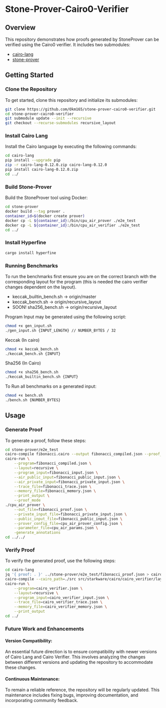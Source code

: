 # Stone-Prover-Cairo0-Verifier

## Overview
This repository demonstrates how proofs generated by StoneProver can be verified using the Cairo0 verifier. It includes two submodules:
- [cairo-lang](https://github.com/Okm165/cairo-lang)
- [stone-prover](https://github.com/Okm165/stone-prover)

## Getting Started

### Clone the Repository
To get started, clone this repository and initialize its submodules:

```bash
git clone https://github.com/Okm165/stone-prover-cairo0-verifier.git
cd stone-prover-cairo0-verifier
git submodule update --init --recursive
git checkout --recurse-submodules recursive_layout
```

### Install Cairo Lang
Install the Cairo language by executing the following commands:

```bash
cd cairo-lang
pip install --upgrade pip
zip -r cairo-lang-0.12.0.zip cairo-lang-0.12.0
pip install cairo-lang-0.12.0.zip
cd ../
```

### Build Stone-Prover
Build the StoneProver tool using Docker:

```bash
cd stone-prover
docker build --tag prover .
container_id=$(docker create prover)
docker cp -L ${container_id}:/bin/cpu_air_prover ./e2e_test
docker cp -L ${container_id}:/bin/cpu_air_verifier ./e2e_test
cd ../
```

### Install Hyperfine
```bash
cargo install hyperfine
```

### Running Benchmarks
To run the benchmarks first ensure you are on the correct branch with the corresponding layout for the program (this is needed the cairo verifier changes dependent on the layout).

-	keccak_builtin_bench.sh -> origin/master
-	keccak_bench.sh -> origin/recursive_layout
-	SOON! sha256_bench.sh -> origin/recursive_layout

Program Input may be generated using the following script:
```bash
chmod +x gen_input.sh
./gen_input.sh {INPUT_LENGTH} // NUMBER_BYTES / 32
```

Keccak (In cairo)
```bash
chmod +x keccak_bench.sh
./keccak_bench.sh {INPUT}
```

Sha256 (In Cairo)
```bash
chmod +x sha256_bench.sh
./keccak_builtin_bench.sh {INPUT}
```

To Run all benchmarks on a generated input:
```bash
chmod +x bench.sh
./bench.sh {NUMBER_BYTES}
```
## Usage

### Generate Proof
To generate a proof, follow these steps:

```bash
cd stone-prover/e2e_test
cairo-compile fibonacci.cairo --output fibonacci_compiled.json --proof_mode
cairo-run \
    --program=fibonacci_compiled.json \
    --layout=recursive \
    --program_input=fibonacci_input.json \
    --air_public_input=fibonacci_public_input.json \
    --air_private_input=fibonacci_private_input.json \
    --trace_file=fibonacci_trace.json \
    --memory_file=fibonacci_memory.json \
    --print_output \
    --proof_mode
./cpu_air_prover \
    --out_file=fibonacci_proof.json \
    --private_input_file=fibonacci_private_input.json \
    --public_input_file=fibonacci_public_input.json \
    --prover_config_file=cpu_air_prover_config.json \
    --parameter_file=cpu_air_params.json \
    -generate_annotations
cd ../../
```

### Verify Proof
To verify the generated proof, use the following steps:

```bash
cd cairo-lang
jq '{ proof: . }' ../stone-prover/e2e_test/fibonacci_proof.json > cairo_verifier_input.json
cairo-compile --cairo_path=./src src/starkware/cairo/cairo_verifier/layouts/all_cairo/cairo_verifier.cairo --output cairo_verifier.json --no_debug_info
cairo-run \
    --program=cairo_verifier.json \
    --layout=recursive \
    --program_input=cairo_verifier_input.json \
    --trace_file=cairo_verifier_trace.json \
    --memory_file=cairo_verifier_memory.json \
    --print_output
cd ../
```

### Future Work and Enhancements

#### Version Compatibility:
An essential future direction is to ensure compatibility with newer versions of Cairo Lang and Cairo Verifier. This involves analyzing the changes between different versions and updating the repository to accommodate these changes.

#### Continuous Maintenance:
To remain a reliable reference, the repository will be regularly updated. This maintenance includes fixing bugs, improving documentation, and incorporating community feedback.
